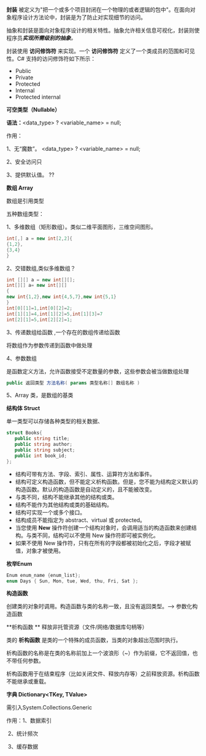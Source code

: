 **封装** 被定义为"把一个或多个项目封闭在一个物理的或者逻辑的包中"。在面向对象程序设计方法论中，封装是为了防止对实现细节的访问。

抽象和封装是面向对象程序设计的相关特性。抽象允许相关信息可视化，封装则使程序员***实现所需级别的抽象**。*

封装使用 **访问修饰符** 来实现。一个 **访问修饰符** 定义了一个类成员的范围和可见性。C# 支持的访问修饰符如下所示：

- Public
- Private
- Protected
- Internal
- Protected internal



**可空类型（Nullable）**

**语法：**<data_type> ? <variable_name> = null;

作用：

1、无“魔数”。 <data_type> ? <variable_name> = null;

2、安全访问只

3、提供默认值。  ??



**数组 Array**

数组是引用类型

五种数组类型：

1、多维数组（矩形数组）。类似二维平面图形，三维空间图形。

```C#
int[,] a = new int[2,2]{
{1,2},
{3,4}
}
```

2、交错数组,类似多维数组？

```C#
int [][] a = new int[][];
int[][] a= new int[][]
{
new int{1,2},new int{4,5,7},new int{5,1}
}
int[0][1]=1,int[0][2]=2;
int[1][1]=4,int[1][2]=5,int[1][3]=7
int[2][1]=5,int[2][2]=1;
```

3、传递数组给函数 ,一个存在的数组传递给函数

将数组作为参数传递到函数中做处理

4、参数数组 

是函数定义方法，允许函数接受不定数量的参数，这些参数会被当做数组处理

```c#
public 返回类型 方法名称( params 类型名称[] 数组名称 )
```

5、Array 类，是数组的基类



**结构体 Struct**

单一类型可以存储各种类型的相关数据、

```c#
struct Books{
   public string title;
   public string author;
   public string subject;
   public int book_id;
};  
```

- 结构可带有方法、字段、索引、属性、运算符方法和事件。
- 结构可定义构造函数，但不能定义析构函数。但是，您不能为结构定义默认的构造函数。默认的构造函数是自动定义的，且不能被改变。
- 与类不同，结构不能继承其他的结构或类。
- 结构不能作为其他结构或类的基础结构。
- 结构可实现一个或多个接口。
- 结构成员不能指定为 abstract、virtual 或 protected。
- 当您使用 **New** 操作符创建一个结构对象时，会调用适当的构造函数来创建结构。与类不同，结构可以不使用 New 操作符即可被实例化。
- 如果不使用 New 操作符，只有在所有的字段都被初始化之后，字段才被赋值，对象才被使用。



**枚举Enum**

```c#
Enum enum_name {enum_list};
enum Days { Sun, Mon, tue, Wed, thu, Fri, Sat };
```



**构造函数**

创建类的对象时调用。构造函数与类的名称一致，且没有返回类型。--> 参数化构造函数



**析构函数 ** 释放非托管资源（文件/网络/数据库句柄等）

类的 **析构函数** 是类的一个特殊的成员函数，当类的对象超出范围时执行。

析构函数的名称是在类的名称前加上一个波浪形（~）作为前缀，它不返回值，也不带任何参数。

析构函数用于在结束程序（比如关闭文件、释放内存等）之前释放资源。析构函数不能继承或重载。



**字典 Dictionary<TKey, TValue>**

需引入System.Collections.Generic 

作用：1、数据索引

​            2、统计频次

​            3、缓存数据